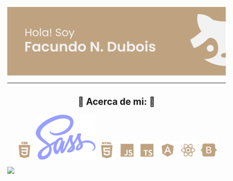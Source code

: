 <p align="center">
<a href="#"> <img src="README.resources/banner.png"/></a>
</p>

---

<h2  font-size="75px" align="center">🦝 Acerca de mi: 🦝</h2>

<p align="center">
  <img src="README.resources/habilidades/css.png"/>
  <img src="README.resources/habilidades/sass.png"/>
  <img src="README.resources/habilidades/html.png"/>
  <img src="README.resources/habilidades/js.png"/>
  <img src="README.resources/habilidades/ts.png"/>
  <img src="README.resources/habilidades/ng.png"/>
  <img src="README.resources/habilidades/react.png"/>
  <img src="README.resources/habilidades/bs.png"/>
</p>

<img src="https://pa1.narvii.com/6821/13e12699db0e7fd9b02c5bb3b264b3ea442a6b7a_hq.gif"/>

